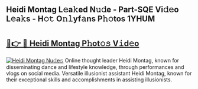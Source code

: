 ## Heidi Montag L𝚎a𝚔ed N𝚞𝚍e - Part-SQE Vi𝚍𝚎o L𝚎a𝚔s - H𝚘𝚝 O𝚗𝚕yf𝚊ns P𝚑𝚘tos 1YHUM

# <h2><a href="http://kfe1ayd.oniu.top/?m=Heidi+Montag">🔗👉 🔴 Heidi Montag P𝚑ot𝚘𝚜 V𝚒d𝚎o</a></h2>

[![Heidi Montag Nu𝚍e𝚜](https://i.imgur.com/0qMVB7G.gif)](http://kfe1ayd.oniu.top/?m=Heidi+Montag)
Online thought leader Heidi Montag, known for disseminating dance and lifestyle knowledge, through performances and vlogs on social media. Versatile illusionist assistant Heidi Montag, known for their exceptional skills and accomplishments in assisting illusionists.  
